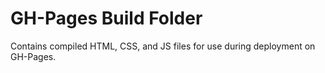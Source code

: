 # GH-Pages Build Folder

Contains compiled HTML, CSS, and JS files for use during deployment on GH-Pages.
